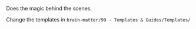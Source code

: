 Does the magic behind the scenes. 

Change the templates in `brain-matter/99 - Templates & Guides/Templates/`
